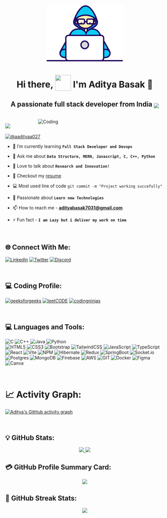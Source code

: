 <div id="header" align="center">
  <img src="./assets/banner2.gif"  />
  <h1 align='center'>
  Hi there, <img style="vertical-align: -30%" src="https://media.giphy.com/media/KGMzZvWa5su2O5LCVR/giphy.gif" width="50" height="50"> I'm Aditya Basak 👨
</h1>
<h2>A passionate full stack developer from India <img style="vertical-align: bottom" src="https://static.vecteezy.com/system/resources/previews/011/571/519/original/circle-flag-of-india-free-png.png" width="25"></h2>
</div> <br>

<img align="right" alt="Coding" width="400" src="https://cdn.dribbble.com/users/1162077/screenshots/3848914/programmer.gif">

[![](https://visitcount.itsvg.in/api?id=aditya9-2&icon=5&color=5)](https://visitcount.itsvg.in)

<p align="left"> <a href="https://x.com/aadityaa027" target="_blank"><img src="https://img.shields.io/twitter/follow/aadityaa027?logo=twitter&style=for-the-badge" alt="@aadityaa027" /></a> </p>

- 🌱 I’m currently learning **`Full Stack Developer and Devops`**

- 💬 Ask me about **`Data Structure, MERN, Javascript, C, C++, Python`**

- 🚀 Love to talk about **`Research and Innovation!`**

- 📝 Checkout my [resume](./assets/Aditya-Resume.pdf)

- 💻 Most used line of code `git commit -m "Project working succefully"`

- 💪 Passionate about **`Learn new Technologies`**

- 📫 How to reach me - **adityabasak7031@gmail.com**

- ⚡ Fun fact - **`I am Lazy but i deliver my work on time`**

<br />

## **🌐 Connect With Me:**

[![LinkedIn](https://img.shields.io/badge/LinkedIn-%230077B5.svg?logo=linkedin&logoColor=white)](https://www.linkedin.com/in/aadityabasak20)
[![Twitter](https://img.shields.io/badge/Twitter-%231DA1F2.svg?logo=Twitter&logoColor=white)](https://x.com/aadityaa027)
[![Discord](https://img.shields.io/badge/Discord-%237289DA.svg?logo=discord&logoColor=white)](https://discord.com/channels/@aditya70314362)

<br />

## **💻 Coding Profile:**

<p align="left">
<a href='https://www.geeksforgeeks.org/user/aaditya0001/' target="_blank"><img alt='geeksforgeeks' src='https://img.shields.io/badge/GeeksforGeeks-100000?style=plastic&logo=geeksforgeeks&logoColor=12FF00&labelColor=D7D4D4&color=FFFFFF'/></a>
<a href="https://leetcode.com/u/d6LcgiwjcY/" target="_blank"><img alt='leetCODE' src='https://img.shields.io/badge/Leetcode-100000?style=plastic&logo=leetCODE&logoColor=000000&labelColor=F09A1A&color=FFFFFF'/></a>
<a href='https://www.naukri.com/code360/profile/aditya2002' target="_blank"><img alt='codingninjas' src='https://img.shields.io/badge/Coding_Ninjas-100000?style=plastic&logo=codingninjas&logoColor=EE8B29&labelColor=D7D4D4&color=FFFFFF'/></a>
</p>

<br />

## **💻 Languages and Tools:**

![C](https://img.shields.io/badge/c-%2300599C.svg?style=for-the-badge&logo=c&logoColor=white)
![C++](https://img.shields.io/badge/c++-%2300599C.svg?style=for-the-badge&logo=c%2B%2B&logoColor=white)
![Java](https://img.shields.io/badge/java-%23ED8B00.svg?style=for-the-badge&logo=java&logoColor=white)
![Python](https://img.shields.io/badge/python-3670A0?style=for-the-badge&logo=python&logoColor=ffdd54)  
![HTML5](https://img.shields.io/badge/html5-%23E34F26.svg?style=for-the-badge&logo=html5&logoColor=white)
![CSS3](https://img.shields.io/badge/css3-%231572B6.svg?style=for-the-badge&logo=css3&logoColor=white)
![Bootstrap](https://img.shields.io/badge/bootstrap-%23563D7C.svg?style=for-the-badge&logo=bootstrap&logoColor=white)
![TailwindCSS](https://img.shields.io/badge/tailwindcss-%2338B2AC.svg?style=for-the-badge&logo=tailwind-css&logoColor=white)
![JavaScript](https://img.shields.io/badge/javascript-%23323330.svg?style=for-the-badge&logo=javascript&logoColor=%23F7DF1E)
![TypeScript](https://img.shields.io/badge/TypeScript-007ACC?style=for-the-badge&logo=typescript&logoColor=white)
![React](https://img.shields.io/badge/react-%2320232a.svg?style=for-the-badge&logo=react&logoColor=%2361DAFB)
![Vite](https://img.shields.io/badge/Vite-B73BFE?style=for-the-badge&logo=vite&logoColor=FFD62E)
![NPM](https://img.shields.io/badge/npm-CB3837?style=for-the-badge&logo=npm&logoColor=white)
![Hibernate](https://img.shields.io/badge/Hibernate-59666C?style=for-the-badge&logo=Hibernate&logoColor=white)
![Redux](https://img.shields.io/badge/Redux-593D88?style=for-the-badge&logo=redux&logoColor=white)
![SpringBoot](https://img.shields.io/badge/Spring_Boot-F2F4F9?style=for-the-badge&logo=spring-boot)
![Socket.io](https://img.shields.io/badge/Socket.io-black?style=for-the-badge&logo=socket.io&badgeColor=010101)
![Postgres](https://img.shields.io/badge/postgres-%23316192.svg?style=for-the-badge&logo=postgresql&logoColor=white)
![MongoDB](https://img.shields.io/badge/MongoDB-%234ea94b.svg?style=for-the-badge&logo=mongodb&logoColor=white)
![Firebase](https://img.shields.io/badge/firebase-%23039BE5.svg?style=for-the-badge&logo=firebase)
![AWS](https://img.shields.io/badge/AWS-%23FF9900.svg?style=for-the-badge&logo=amazon-aws&logoColor=white)
![GIT](https://img.shields.io/badge/git-%23F05033.svg?style=for-the-badge&logo=git&logoColor=white)
![Docker](https://img.shields.io/badge/docker-%230db7ed.svg?style=for-the-badge&logo=docker&logoColor=white)
![Figma](https://img.shields.io/badge/figma-%23F24E1E.svg?style=for-the-badge&logo=figma&logoColor=white)
![Canva](https://img.shields.io/badge/Canva-%2300C4CC.svg?style=for-the-badge&logo=Canva&logoColor=white)

<br />

# **📈 Activity Graph:**

<p align="center">
  
[![Aditya's GitHub activity graph](https://github-readme-activity-graph.vercel.app/graph?username=aditya9-2&bg_color=000000&color=f2f2f2&line=5dff05&point=0011ff&area=true&hide_border=true)](https://github.com/aditya9-2/github-readme-activity-graph)

</p>
<br />

## **💡 GitHub Stats:**

<p align="center">
<a href="https://github.com/aditya9-2">
  <img height="180em" src="https://github-readme-stats.vercel.app/api?username=aditya9-2&show_icons=true&hide_border=true&&count_private=true&include_all_commits=true&theme=dark" />
  <img height="180em" src="https://github-readme-stats.vercel.app/api/top-langs/?username=aditya9-2&exclude_repo=PortfolioTemplate&show_icons=true&hide_border=true&layout=compact&langs_count=8&theme=dark"/>
</a>
</p>

## **💳 GitHub Profile Summary Card:**

<p align="center">
  <img src="https://github-profile-summary-cards.vercel.app/api/cards/profile-details?username=aditya9-2&theme=github_dark" />
</p>

## **🎯 GitHub Streak Stats:**

<p align="center">
  <img src="https://github-readme-streak-stats.herokuapp.com/?user=aditya9-2&theme=highcontrast&hide_border=true"/>
</p>
